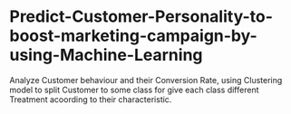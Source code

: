 # Predict-Customer-Personality-to-boost-marketing-campaign-by-using-Machine-Learning
Analyze Customer behaviour and their Conversion Rate, using Clustering model to split Customer to some class for give each class different Treatment acoording to their characteristic.
